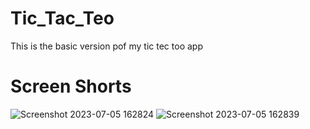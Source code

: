 # Tic_Tac_Teo
This is the basic version pof my tic tec too app

# Screen Shorts

![Screenshot 2023-07-05 162824](https://github.com/MirzaSaadB/Tic_Tac_Teo/assets/134645659/edffea26-d275-4791-ac43-adc6614de56a)
![Screenshot 2023-07-05 162839](https://github.com/MirzaSaadB/Tic_Tac_Teo/assets/134645659/00ceb28b-bc28-4481-938b-49f56ca02fc0)
